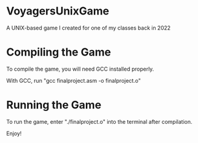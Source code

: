 # VoyagersUnixGame
A UNIX-based game I created for one of my classes back in 2022

# Compiling the Game
To compile the game, you will need GCC installed properly.

With GCC, run "gcc finalproject.asm -o finalproject.o"

# Running the Game
To run the game, enter "./finalproject.o" into the terminal after compilation.

Enjoy!

